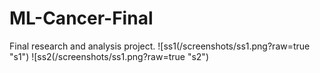 # ML-Cancer-Final
Final research and analysis project.
![ss1(/screenshots/ss1.png?raw=true "s1")
![ss2(/screenshots/ss1.png?raw=true "s2")
